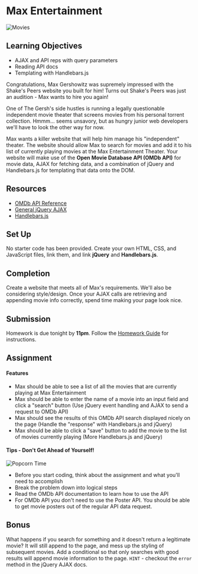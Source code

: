 # Max Entertainment

![Movies](https://i.giphy.com/3o6Ztl7RvfwCp9mqhW.gif)

## Learning Objectives

* AJAX and API reps with query parameters
* Reading API docs
* Templating with Handlebars.js

Congratulations, Max Gershowitz was supremely impressed with the Shake's Peers website you built for him! Turns out Shake's Peers was just an audition - Max wants to hire you again!

One of The Gersh's side hustles is running a legally questionable independent movie theater that screens movies from his personal torrent collection. Hmmm... seems unsavory, but as hungry junior web developers we'll have to look the other way for now.

Max wants a killer website that will help him manage his "independent" theater. The website should allow Max to search for movies and add it to his list of currently playing movies at the Max Entertainment Theater. Your website will make use of the **Open Movie Database API (OMDb API)** for movie data, AJAX for fetching data, and a combination of jQuery and Handlebars.js for templating that data onto the DOM.

## Resources

* [OMDb API Reference](https://www.omdbapi.com/)
* [General jQuery AJAX](http://api.jquery.com/jquery.ajax/)
* [Handlebars.js](http://handlebarsjs.com/)

## Set Up

No starter code has been provided. Create your own HTML, CSS, and JavaScript files, link them, and link **jQuery** and **Handlebars.js**.

## Completion

Create a website that meets all of Max's requirements. We'll also be considering style/design. Once your AJAX calls are retrieving and appending movie info correctly, spend time making your page look nice.

## Submission

Homework is due tonight by **11pm**. Follow the [Homework Guide](https://git.generalassemb.ly/nyc-wdi-fisher/student-resources/blob/master/homework-guide.md) for instructions.

## Assignment

#### Features

* Max should be able to see a list of all the movies that are currently playing at Max Entertainment
* Max should be able to enter the name of a movie into an input field and click a "search" button (Use jQuery event handling and AJAX to send a request to OMDb API)
* Max should see the results of this OMDb API search displayed nicely on the page (Handle the "response" with Handlebars.js and jQuery)
* Max should be able to click a "save" button to add the movie to the list of movies currently playing (More Handlebars.js and jQuery)

#### Tips - Don't Get Ahead of Yourself!

![Popcorn Time](https://i.giphy.com/7b6qWQONCKRIQ.gif)

* Before you start coding, think about the assignment and what you'll need to accomplish
* Break the problem down into logical steps
* Read the OMDb API documentation to learn how to use the API
* For OMDb API you don't need to use the Poster API. You should be able to get movie posters out of the regular API data request.

## Bonus

What happens if you search for something and it doesn't return a legitimate movie? It will still append to the page, and mess up the styling of subsequent movies. Add a conditional so that only searches with good results will append movie information to the page. `HINT` - checkout the `error` method in the jQuery AJAX docs.
